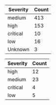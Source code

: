 | Severity | Count |
|----------|-------|
| medium | 413 |
| high | 153 |
| critical | 10 |
| low | 16 |
| Unknown | 3 |


| Severity | Count |
|----------|-------|
| high | 12 |
| medium | 23 |
| critical | 4 |
| low | 5 |